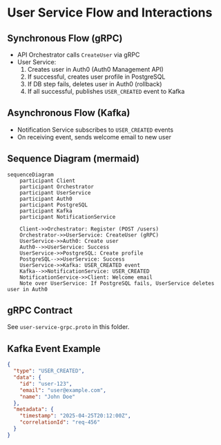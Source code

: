 # User Service Flow and Interactions

## Synchronous Flow (gRPC)
- API Orchestrator calls `CreateUser` via gRPC
- User Service:
  1. Creates user in Auth0 (Auth0 Management API)
  2. If successful, creates user profile in PostgreSQL
  3. If DB step fails, deletes user in Auth0 (rollback)
  4. If all successful, publishes `USER_CREATED` event to Kafka

## Asynchronous Flow (Kafka)
- Notification Service subscribes to `USER_CREATED` events
- On receiving event, sends welcome email to new user

## Sequence Diagram (mermaid)
```mermaid
sequenceDiagram
    participant Client
    participant Orchestrator
    participant UserService
    participant Auth0
    participant PostgreSQL
    participant Kafka
    participant NotificationService

    Client->>Orchestrator: Register (POST /users)
    Orchestrator->>UserService: CreateUser (gRPC)
    UserService->>Auth0: Create user
    Auth0-->>UserService: Success
    UserService->>PostgreSQL: Create profile
    PostgreSQL-->>UserService: Success
    UserService->>Kafka: USER_CREATED event
    Kafka-->>NotificationService: USER_CREATED
    NotificationService->>Client: Welcome email
    Note over UserService: If PostgreSQL fails, UserService deletes user in Auth0
```

## gRPC Contract
See `user-service-grpc.proto` in this folder.

## Kafka Event Example
```json
{
  "type": "USER_CREATED",
  "data": {
    "id": "user-123",
    "email": "user@example.com",
    "name": "John Doe"
  },
  "metadata": {
    "timestamp": "2025-04-25T20:12:00Z",
    "correlationId": "req-456"
  }
}
```
